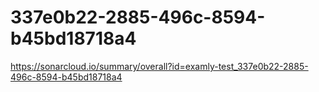 # 337e0b22-2885-496c-8594-b45bd18718a4
https://sonarcloud.io/summary/overall?id=examly-test_337e0b22-2885-496c-8594-b45bd18718a4

